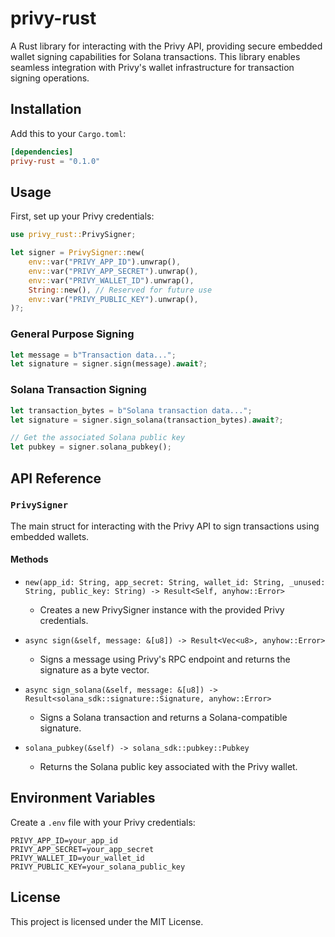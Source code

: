 # privy-rust

A Rust library for interacting with the Privy API, providing secure embedded wallet signing capabilities for Solana transactions. This library enables seamless integration with Privy's wallet infrastructure for transaction signing operations.

## Installation

Add this to your `Cargo.toml`:

```toml
[dependencies]
privy-rust = "0.1.0"
```

## Usage

First, set up your Privy credentials:

```rust
use privy_rust::PrivySigner;

let signer = PrivySigner::new(
    env::var("PRIVY_APP_ID").unwrap(),
    env::var("PRIVY_APP_SECRET").unwrap(),
    env::var("PRIVY_WALLET_ID").unwrap(),
    String::new(), // Reserved for future use
    env::var("PRIVY_PUBLIC_KEY").unwrap(),
)?;
```

### General Purpose Signing

```rust
let message = b"Transaction data...";
let signature = signer.sign(message).await?;
```

### Solana Transaction Signing

```rust
let transaction_bytes = b"Solana transaction data...";
let signature = signer.sign_solana(transaction_bytes).await?;

// Get the associated Solana public key
let pubkey = signer.solana_pubkey();
```

## API Reference

### `PrivySigner`

The main struct for interacting with the Privy API to sign transactions using embedded wallets.

#### Methods

- `new(app_id: String, app_secret: String, wallet_id: String, _unused: String, public_key: String) -> Result<Self, anyhow::Error>`
  - Creates a new PrivySigner instance with the provided Privy credentials.

- `async sign(&self, message: &[u8]) -> Result<Vec<u8>, anyhow::Error>`
  - Signs a message using Privy's RPC endpoint and returns the signature as a byte vector.

- `async sign_solana(&self, message: &[u8]) -> Result<solana_sdk::signature::Signature, anyhow::Error>`
  - Signs a Solana transaction and returns a Solana-compatible signature.

- `solana_pubkey(&self) -> solana_sdk::pubkey::Pubkey`
  - Returns the Solana public key associated with the Privy wallet.

## Environment Variables

Create a `.env` file with your Privy credentials:

```env
PRIVY_APP_ID=your_app_id
PRIVY_APP_SECRET=your_app_secret
PRIVY_WALLET_ID=your_wallet_id
PRIVY_PUBLIC_KEY=your_solana_public_key
```

## License

This project is licensed under the MIT License.